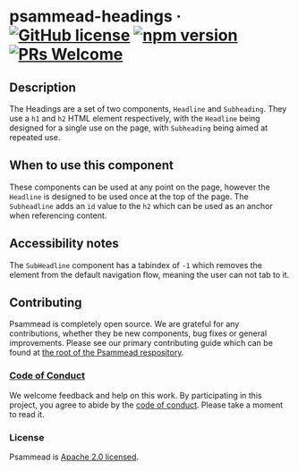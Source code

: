 # psammead-headings &middot; [![GitHub license](https://img.shields.io/badge/license-Apache%202.0-blue.svg)](https://github.com/BBC-News/psammead/blob/latest/LICENSE) [![npm version](https://img.shields.io/npm/v/@bbc/psammead-headings.svg)](https://www.npmjs.com/package/@bbc/psammead-headings) [![PRs Welcome](https://img.shields.io/badge/PRs-welcome-brightgreen.svg)](https://reactjs.org/docs/how-to-contribute.html#your-first-pull-request)

## Description

The Headings are a set of two components, `Headline` and `Subheading`. They use a `h1` and `h2` HTML element respectively, with the `Headline` being designed for a single use on the page, with `Subheading` being aimed at repeated use.

## When to use this component

These components can be used at any point on the page, however the `Headline` is designed to be used once at the top of the page. The `Subheadline` adds an `id` value to the `h2` which can be used as an anchor when referencing content.

## Accessibility notes

The `SubHeadline` component has a tabindex of `-1` which removes the element from the default navigation flow, meaning the user can not tab to it.

## Contributing

Psammead is completely open source. We are grateful for any contributions, whether they be new components, bug fixes or general improvements. Please see our primary contributing guide which can be found at [the root of the Psammead respository](https://github.com/BBC-News/psammead/blob/latest/CONTRIBUTING.md).

### [Code of Conduct](https://github.com/BBC-News/psammead/blob/latest/CODE_OF_CONDUCT.md)

We welcome feedback and help on this work. By participating in this project, you agree to abide by the [code of conduct](https://github.com/BBC-News/psammead/blob/latest/CODE_OF_CONDUCT.md). Please take a moment to read it.

### License

Psammead is [Apache 2.0 licensed](https://github.com/BBC-News/psammead/blob/latest/LICENSE).
